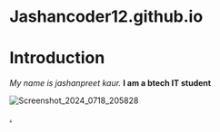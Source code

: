 # Jashancoder12.github.io
# Introduction
*My name is jashanpreet kaur.* 
**I am a btech IT student**

![Screenshot_2024_0718_205828](https://github.com/user-attachments/assets/de25055d-a7f8-4a4f-9237-3b4efecdd0ae)

[.](https://github.com/Jashancoder12/Jashancoder12.github.io/blob/main/Post1.md)
